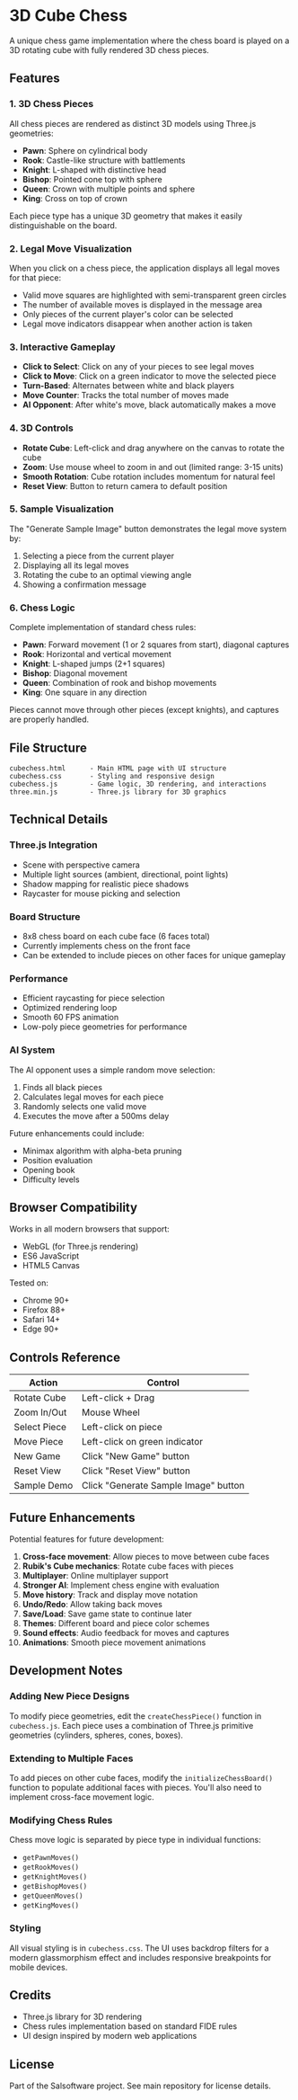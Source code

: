 # 3D Cube Chess

A unique chess game implementation where the chess board is played on a 3D rotating cube with fully rendered 3D chess pieces.

## Features

### 1. 3D Chess Pieces
All chess pieces are rendered as distinct 3D models using Three.js geometries:
- **Pawn**: Sphere on cylindrical body
- **Rook**: Castle-like structure with battlements
- **Knight**: L-shaped with distinctive head
- **Bishop**: Pointed cone top with sphere
- **Queen**: Crown with multiple points and sphere
- **King**: Cross on top of crown

Each piece type has a unique 3D geometry that makes it easily distinguishable on the board.

### 2. Legal Move Visualization
When you click on a chess piece, the application displays all legal moves for that piece:
- Valid move squares are highlighted with semi-transparent green circles
- The number of available moves is displayed in the message area
- Only pieces of the current player's color can be selected
- Legal move indicators disappear when another action is taken

### 3. Interactive Gameplay
- **Click to Select**: Click on any of your pieces to see legal moves
- **Click to Move**: Click on a green indicator to move the selected piece
- **Turn-Based**: Alternates between white and black players
- **Move Counter**: Tracks the total number of moves made
- **AI Opponent**: After white's move, black automatically makes a move

### 4. 3D Controls
- **Rotate Cube**: Left-click and drag anywhere on the canvas to rotate the cube
- **Zoom**: Use mouse wheel to zoom in and out (limited range: 3-15 units)
- **Smooth Rotation**: Cube rotation includes momentum for natural feel
- **Reset View**: Button to return camera to default position

### 5. Sample Visualization
The "Generate Sample Image" button demonstrates the legal move system by:
1. Selecting a piece from the current player
2. Displaying all its legal moves
3. Rotating the cube to an optimal viewing angle
4. Showing a confirmation message

### 6. Chess Logic
Complete implementation of standard chess rules:
- **Pawn**: Forward movement (1 or 2 squares from start), diagonal captures
- **Rook**: Horizontal and vertical movement
- **Knight**: L-shaped jumps (2+1 squares)
- **Bishop**: Diagonal movement
- **Queen**: Combination of rook and bishop movements
- **King**: One square in any direction

Pieces cannot move through other pieces (except knights), and captures are properly handled.

## File Structure

```
cubechess.html      - Main HTML page with UI structure
cubechess.css       - Styling and responsive design
cubechess.js        - Game logic, 3D rendering, and interactions
three.min.js        - Three.js library for 3D graphics
```

## Technical Details

### Three.js Integration
- Scene with perspective camera
- Multiple light sources (ambient, directional, point lights)
- Shadow mapping for realistic piece shadows
- Raycaster for mouse picking and selection

### Board Structure
- 8x8 chess board on each cube face (6 faces total)
- Currently implements chess on the front face
- Can be extended to include pieces on other faces for unique gameplay

### Performance
- Efficient raycasting for piece selection
- Optimized rendering loop
- Smooth 60 FPS animation
- Low-poly piece geometries for performance

### AI System
The AI opponent uses a simple random move selection:
1. Finds all black pieces
2. Calculates legal moves for each piece
3. Randomly selects one valid move
4. Executes the move after a 500ms delay

Future enhancements could include:
- Minimax algorithm with alpha-beta pruning
- Position evaluation
- Opening book
- Difficulty levels

## Browser Compatibility

Works in all modern browsers that support:
- WebGL (for Three.js rendering)
- ES6 JavaScript
- HTML5 Canvas

Tested on:
- Chrome 90+
- Firefox 88+
- Safari 14+
- Edge 90+

## Controls Reference

| Action | Control |
|--------|---------|
| Rotate Cube | Left-click + Drag |
| Zoom In/Out | Mouse Wheel |
| Select Piece | Left-click on piece |
| Move Piece | Left-click on green indicator |
| New Game | Click "New Game" button |
| Reset View | Click "Reset View" button |
| Sample Demo | Click "Generate Sample Image" button |

## Future Enhancements

Potential features for future development:
1. **Cross-face movement**: Allow pieces to move between cube faces
2. **Rubik's Cube mechanics**: Rotate cube faces with pieces
3. **Multiplayer**: Online multiplayer support
4. **Stronger AI**: Implement chess engine with evaluation
5. **Move history**: Track and display move notation
6. **Undo/Redo**: Allow taking back moves
7. **Save/Load**: Save game state to continue later
8. **Themes**: Different board and piece color schemes
9. **Sound effects**: Audio feedback for moves and captures
10. **Animations**: Smooth piece movement animations

## Development Notes

### Adding New Piece Designs
To modify piece geometries, edit the `createChessPiece()` function in `cubechess.js`. Each piece uses a combination of Three.js primitive geometries (cylinders, spheres, cones, boxes).

### Extending to Multiple Faces
To add pieces on other cube faces, modify the `initializeChessBoard()` function to populate additional faces with pieces. You'll also need to implement cross-face movement logic.

### Modifying Chess Rules
Chess move logic is separated by piece type in individual functions:
- `getPawnMoves()`
- `getRookMoves()`
- `getKnightMoves()`
- `getBishopMoves()`
- `getQueenMoves()`
- `getKingMoves()`

### Styling
All visual styling is in `cubechess.css`. The UI uses backdrop filters for a modern glassmorphism effect and includes responsive breakpoints for mobile devices.

## Credits

- Three.js library for 3D rendering
- Chess rules implementation based on standard FIDE rules
- UI design inspired by modern web applications

## License

Part of the Salsoftware project. See main repository for license details.
